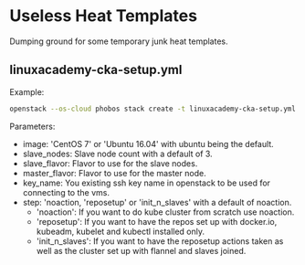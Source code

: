 # Useless Heat Templates
Dumping ground for some temporary junk heat templates.

## linuxacademy-cka-setup.yml 

Example:
```bash
openstack --os-cloud phobos stack create -t linuxacademy-cka-setup.yml --parameter step=init_n_slaves shannon-kubernetes
```

Parameters:

* image: 'CentOS 7' or 'Ubuntu 16.04' with ubuntu being the default.
* slave_nodes: Slave node count with a default of 3.
* slave_flavor: Flavor to use for the slave nodes.
* master_flavor: Flavor to use for the master node.
* key_name: You existing ssh key name in openstack to be used for connecting to the vms.
* step: 'noaction, 'reposetup' or 'init_n_slaves' with a default of noaction.  
  * 'noaction': If you want to do kube cluster from scratch use noaction.  
  * 'reposetup': If you want to have the repos set up with docker.io, kubeadm, kubelet and kubectl installed only.
  * 'init_n_slaves': If you want to have the reposetup actions taken as well as the cluster set up with flannel and slaves joined.

